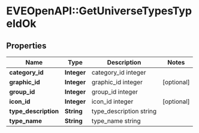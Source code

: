# EVEOpenAPI::GetUniverseTypesTypeIdOk

## Properties
Name | Type | Description | Notes
------------ | ------------- | ------------- | -------------
**category_id** | **Integer** | category_id integer | 
**graphic_id** | **Integer** | graphic_id integer | [optional] 
**group_id** | **Integer** | group_id integer | 
**icon_id** | **Integer** | icon_id integer | [optional] 
**type_description** | **String** | type_description string | 
**type_name** | **String** | type_name string | 


